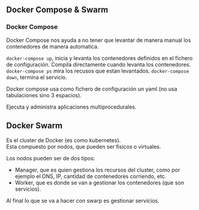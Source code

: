 ## Docker Compose & Swarm
### Docker Compose
Docker Compose nos ayuda a no tener que levantar de manera manual los contenedores de manera automatica.<br>

`docker-compose up`, inicia y levanta los contenedores definidos en el fichero de configuración. Compila directamente cuando levanta los contenedores.
`docker-compose ps` mira los recusos que estan levantados.
`docker-compose down`, termina el servicio.

Docker compose usa como fichero de configuración un yaml (no usa tabulaciones sino 3 espacios).

Ejecuta y administra aplicaciones multiprocedurales.

## Docker Swarm
Es el cluster de Docker (es como kubernetes).<br>
Esta compuesto por nodos, que pueden ser fisicos o virtuales.

Los nodos pueden ser de dos tipos:
+ Manager, que es quien gestiona los recursos del cluster, como por ejemplo el DNS, IP, cantidad de contenedores corriendo, etc.
+ Worker, que es donde se van a gestionar los contenedores (que son servicios).

Al final lo que se va a hacer con swarp es gestionar servicios.

